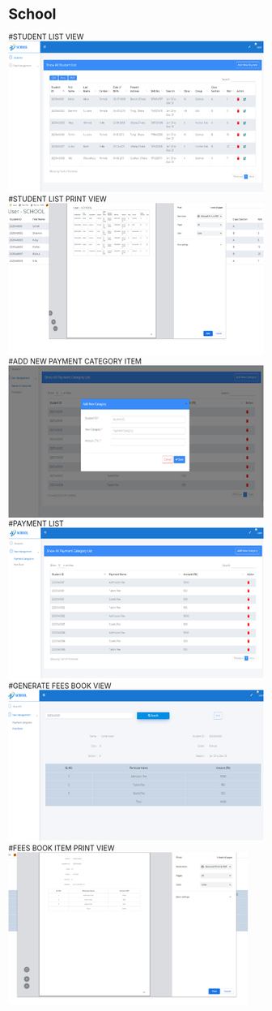 # School 

#STUDENT LIST VIEW <br>
<img src="SS/StudentList.PNG" height="300px" > <br>
#STUDENT LIST PRINT VIEW <br>
<img src="SS/StudentListPrint.PNG" height="300px" > <br>
#ADD NEW PAYMENT CATEGORY ITEM <br>
<img src="SS/AddNewPaymentcategory.PNG" height="300px" > <br>
#PAYMENT LIST <br>
<img src="SS/paymentList.PNG" height="300px" > <br>
#GENERATE FEES BOOK VIEW <br>
<img src="SS/GenerateFessBook.PNG" height="300px" > <br>
#FEES BOOK ITEM PRINT VIEW <br>
<img src="SS/FeesBookPrint.PNG" height="300px" >
